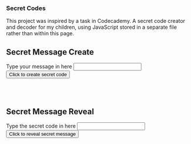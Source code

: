 ### Secret Codes

This project was inspired by a task in Codecademy.
A secret code creator and decoder for my children, using JavaScript stored in a separate file rather than within this page.

## Secret Message Create

Type your message in here <input type="text" id="message" name="message"/>
<input type="button" onclick="createSecretMessage()" value="Click to create secret code" />
<div id="encoded"><BR/></div>

<BR/>

## Secret Message Reveal
Type the secret code in here <input type="text" id="reveal" name="reveal"/>
<input type="button" onclick="decodeSecretMessage()" value="Click to reveal secret message" />
<div id="decoded"><BR/></div>

<BR/>

<script>

const messageCode = require('./secretMessages.js');
const createSecretMessage = messageCode.reverse();
const decodeSecretMessage = messageCode.reverse();

  function createSecretMessage() {
    message = document.getElementById("message").value;
    console.log(message);
    response = message;
    document.getElementById("encoded").innerHTML = response;
};

  function decodeSecretMessage() {
    decodedMessage = document.getElementById("reveal").value;
    console.log(decodedMessage);
    result = decodedMessage;
    document.getElementById("decoded").innerHTML = result;
};

</script>